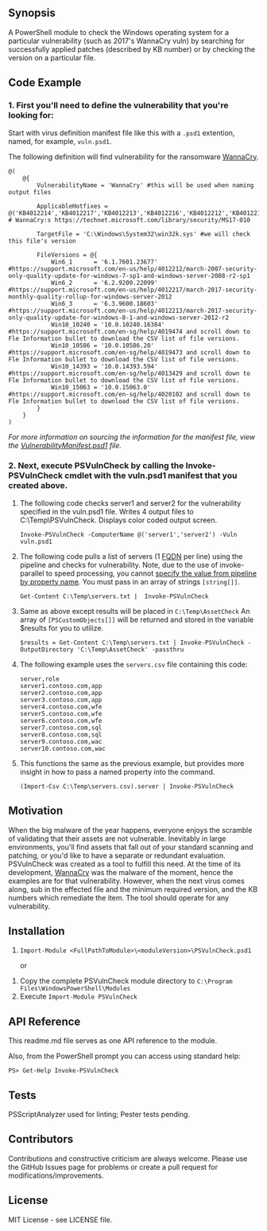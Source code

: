 ## Synopsis

A PowerShell module to check the Windows operating system for a particular vulnerability (such as 2017's WannaCry vuln) by searching for successfully applied patches (described by KB number) or by checking the version on a particular file.

## Code Example

### 1. First you'll need to define the vulnerability that you're looking for:
Start with virus definition manifest file like this with a `.psd1` extention, named, for example,  `vuln.psd1`.

The following definition will find vulnerability for the ransomware [WannaCry][WannaCryLink].
```
@(
    @{
        VulnerabilityName = 'WannaCry' #this will be used when naming output files
        
        ApplicableHotfixes = @('KB4012214','KB4012217','KB4012213','KB4012216','KB4012212','KB4012215','KB4012606','4013198','4013429') # WannaCry:s https://technet.microsoft.com/library/security/MS17-010
        
        TargetFile = 'C:\Windows\System32\win32k.sys' #we will check this file's version
        
        FileVersions = @{
            Win6_1      = '6.1.7601.23677'   #https://support.microsoft.com/en-us/help/4012212/march-2007-security-only-quality-update-for-windows-7-sp1-and-windows-server-2008-r2-sp1 
            Win6_2      = '6.2.9200.22099'   #https://support.microsoft.com/en-us/help/4012217/march-2017-security-monthly-quality-rollup-for-windows-server-2012
            Win6_3      = '6.3.9600.18603'   #https://support.microsoft.com/en-us/help/4012213/march-2017-security-only-quality-update-for-windows-8-1-and-windows-server-2012-r2
            Win10_10240 = '10.0.10240.16384' #https://support.microsoft.com/en-sg/help/4019474 and scroll down to Fle Information bullet to download the CSV list of file versions.
            Win10_10586 = '10.0.10586.20'    #https://support.microsoft.com/en-sg/help/4019473 and scroll down to Fle Information bullet to download the CSV list of file versions.
            Win10_14393 = '10.0.14393.594'   #https://support.microsoft.com/en-sg/help/4013429 and scroll down to Fle Information bullet to download the CSV list of file versions.
            Win10_15063 = '10.0.15063.0'     #https://support.microsoft.com/en-sg/help/4020102 and scroll down to Fle Information bullet to download the CSV list of file versions.
        }
    }
)
```
*For more information on sourcing the information for the manifest file, view the [VulnerabilityManifest.psd1](./1.1.0/VulnerabilityManifest.psd1) file.*


### 2. Next, execute PSVulnCheck by calling the Invoke-PSVulnCheck cmdlet with the vuln.psd1 manifest that you created above.

  1. The following code checks server1 and server2 for the vulnerability specified in the vuln.psd1 file.  Writes 4 output files to C:\Temp\PSVulnCheck.  Displays color coded output screen.

         Invoke-PSVulnCheck -ComputerName @('server1','server2') -Vuln vuln.psd1

  2. The following code pulls a list of servers (1 [FQDN](https://www.google.com/search?q=FQDN&ie=utf-8&oe=utf-8) per line) using the pipeline and checks for vulnerability.  Note, due to the use of invoke-parallel to speed processing, you cannot [specify the value from pipeline by property name](https://blogs.technet.microsoft.com/heyscriptingguy/2013/03/25/learn-about-using-powershell-value-binding-by-property-name/).  You must pass in an array of strings `[string[]]`.

         Get-Content C:\Temp\servers.txt |  Invoke-PSVulnCheck

  3. Same as above except results will be placed in `C:\Temp\AssetCheck` An array of  `[PSCustomObjects[]]` will be returned and stored in the variable $results for you to utilize.
    
         $results = Get-Content C:\Temp\servers.txt | Invoke-PSVulnCheck -OutputDirectory 'C:\Temp\AssetCheck' -passthru

  4. The following example uses the `servers.csv` file containing this code:

         server,role
         server1.contoso.com,app
         server2.contoso.com,app
         server3.contoso.com,app
         server4.contoso.com,wfe
         server5.contoso.com,wfe
         server6.contoso.com,wfe
         server7.contoso.com,sql
         server8.contoso.com,sql
         server9.contoso.com,wac
         server10.contoso.com,wac

  5. This functions the same as the previous example, but provides more insight in how to pass a named property into the command.

         (Import-Csv C:\Temp\servers.csv).server | Invoke-PSVulnCheck

## Motivation

When the big malware of the year happens, everyone enjoys the scramble of validating that their assets are not vulnerable.  Inevitably in large environments, you'll find assets that fall out of your standard scanning and patching, or you'd like to have a separate or redundant evaluation.  PSVulnCheck was created as a tool to fulfill this need.  At the time of its development, [WannaCry][WannaCryLink] was the malware of the moment, hence the examples are for that vulnerability.  However, when the next virus comes along, sub in the effected file and the minimum required version, and the KB numbers which remediate the item.  The tool should operate for any vulnerability.

## Installation

1. `Import-Module <FullPathToModule>\<moduleVersion>\PSVulnCheck.psd1`

    or

1) Copy the complete PSVulnCheck module directory to `C:\Program Files\WindowsPowerShell\Modules`
2) Execute `Import-Module PSVulnCheck`

## API Reference
This readme.md file serves as one API reference to the module.

Also, from the PowerShell prompt you can access using standard help:

    PS> Get-Help Invoke-PSVulnCheck

## Tests

PSScriptAnalyzer used for linting; Pester tests pending.

## Contributors

Contributions and constructive criticism are always welcome.  Please use the GitHub Issues page for problems or create a pull request for modifications/improvements.

## License

MIT License - see LICENSE file.

[WannaCryLink]: https://en.wikipedia.org/wiki/WannaCry_ransomware_attack
